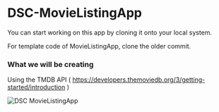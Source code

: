# DSC-MovieListingApp

You can start working on this app by cloning it onto your local system.

For template code of MovieListingApp, clone the older commit.

### What we will be creating 

Using the TMDB API ( https://developers.themoviedb.org/3/getting-started/introduction )

![DSC MovieListingApp](https://res.cloudinary.com/crack-jack/image/upload/v1512662888/DSC-MovieListing.jpg)
